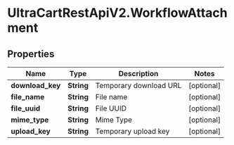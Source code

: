 # UltraCartRestApiV2.WorkflowAttachment

## Properties
Name | Type | Description | Notes
------------ | ------------- | ------------- | -------------
**download_key** | **String** | Temporary download URL | [optional] 
**file_name** | **String** | File name | [optional] 
**file_uuid** | **String** | File UUID | [optional] 
**mime_type** | **String** | Mime Type | [optional] 
**upload_key** | **String** | Temporary upload key | [optional] 


